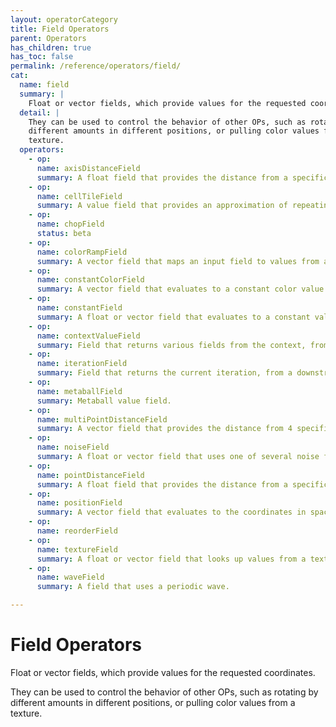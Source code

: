 ```yaml
---
layout: operatorCategory
title: Field Operators
parent: Operators
has_children: true
has_toc: false
permalink: /reference/operators/field/
cat:
  name: field
  summary: |
    Float or vector fields, which provide values for the requested coordinates.
  detail: |
    They can be used to control the behavior of other OPs, such as rotating by
    different amounts in different positions, or pulling color values from a
    texture.
  operators:
    - op:
      name: axisDistanceField
      summary: A float field that provides the distance from a specific point along a single axis.
    - op:
      name: cellTileField
      summary: A value field that provides an approximation of repeating cellular (voronoi) noise.
    - op:
      name: chopField
      status: beta
    - op:
      name: colorRampField
      summary: A vector field that maps an input field to values from a range of colors.
    - op:
      name: constantColorField
      summary: A vector field that evaluates to a constant color value.
    - op:
      name: constantField
      summary: A float or vector field that evaluates to a constant value.
    - op:
      name: contextValueField
      summary: Field that returns various fields from the context, from a downstream OP.
    - op:
      name: iterationField
      summary: Field that returns the current iteration, from a downstream OP.
    - op:
      name: metaballField
      summary: Metaball value field.
    - op:
      name: multiPointDistanceField
      summary: A vector field that provides the distance from 4 specific points in space (one for each part of the vector).
    - op:
      name: noiseField
      summary: A float or vector field that uses one of several noise functions.
    - op:
      name: pointDistanceField
      summary: A float field that provides the distance from a specific point in space.
    - op:
      name: positionField
      summary: A vector field that evaluates to the coordinates in space.
    - op:
      name: reorderField
    - op:
      name: textureField
      summary: A float or vector field that looks up values from a texture.
    - op:
      name: waveField
      summary: A field that uses a periodic wave.

---
```


# Field Operators

Float or vector fields, which provide values for the requested coordinates.

They can be used to control the behavior of other OPs, such as rotating by
different amounts in different positions, or pulling color values from a
texture.
